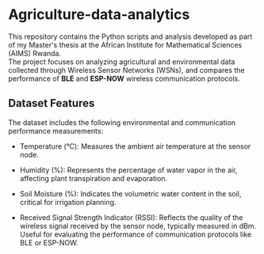 # Agriculture-data-analytics
This repository contains the Python scripts and analysis developed as part of my Master's thesis at the African Institute for Mathematical Sciences (AIMS) Rwanda.  
The project focuses on analyzing agricultural and environmental data collected through Wireless Sensor Networks (WSNs), and compares the performance of **BLE** and **ESP-NOW** wireless communication protocols.

## Dataset Features
The dataset includes the following environmental and communication performance measurements:

- Temperature (°C):
Measures the ambient air temperature at the sensor node.

- Humidity (%):
Represents the percentage of water vapor in the air, affecting plant transpiration and evaporation.

- Soil Moisture (%):
Indicates the volumetric water content in the soil, critical for irrigation planning.

- Received Signal Strength Indicator (RSSI):
Reflects the quality of the wireless signal received by the sensor node, typically measured in dBm. Useful for evaluating the performance of communication protocols like BLE or ESP-NOW.

